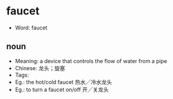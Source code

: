 # faucet

- Word: faucet

## noun

- Meaning: a device that controls the flow of water from a pipe
- Chinese: 龙头；旋塞
- Tags: 
- Eg.: the hot/cold faucet 热水╱冷水龙头
- Eg.: to turn a faucet on/off 开╱关龙头

